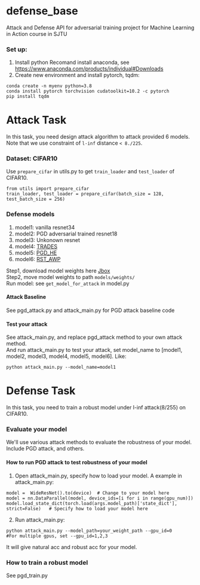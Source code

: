 # defense_base
Attack and Defense API for adversarial training project for Machine Learning in Action course in SJTU 

### Set up:
1. Install python
Recomand install anaconda, see https://www.anaconda.com/products/individual#Downloads
2. Create new environment and install pytorch, tqdm:
```
conda create -n myenv python=3.8
conda install pytorch torchvision cudatoolkit=10.2 -c pytorch
pip install tqdm
```

# Attack Task
In this task, you need design attack algorithm to attack provided 6 models.  
Note that we use constraint of `l-inf` distance `< 8./225`. 

### Dataset: CIFAR10
Use `prepare_cifar` in utils.py to get `train_loader` and `test_loader` of CIFAR10.

```
from utils import prepare_cifar
train_loader, test_loader = prepare_cifar(batch_size = 128, test_batch_size = 256)
```

### Defense models
1. model1:  vanilla resnet34
2. model2:  PGD adversarial trained resnet18
3. model3:  Unkonown resnet
4. model4:  [TRADES](https://arxiv.org/abs/1901.08573)
5. model5:  [PGD_HE](https://arxiv.org/abs/2002.08619)
6. model6:  [RST_AWP](https://arxiv.org/abs/2004.05884)

Step1, download model weights here [Jbox](https://jbox.sjtu.edu.cn/l/PFOOnZ)  
Step2, move model weights to path `models/weights/`  
Run model: see `get_model_for_attack` in model.py  

#### Attack Baseline
See pgd_attack.py and attack_main.py for PGD attack baseline code

#### Test your attack
See attack_main.py, and replace pgd_attack method to your own attack method.  
And run attack_main.py to test your attack, set model_name to [model1, model2, model3, model4, model5, model6]. Like:
```
python attack_main.py --model_name=model1
```



# Defense Task
In this task, you need to train a robust model under l-inf attack(8/255) on CIFAR10.

### Evaluate your model
We'll use various attack methods to evaluate the robustness of your model.  
Include PGD attack, and others.

#### How to run PGD attack to test robustness of your model
1. Open attack_main.py, specify how to load your model.
  A example in attack_main.py:
```
model =  WideResNet().to(device)  # Change to your model here
model = nn.DataParallel(model, device_ids=[i for i in range(gpu_num)])
model.load_state_dict(torch.load(args.model_path)['state_dict'], strict=False)   # Specify how to load your model here
```
2. Run attack_main.py:
```
python attack_main.py --model_path=your_weight_path --gpu_id=0      #For multiple gpus, set --gpu_id=1,2,3
```
It will give natural acc and robust acc for your model.

### How to train a robust model 
See pgd_train.py 
